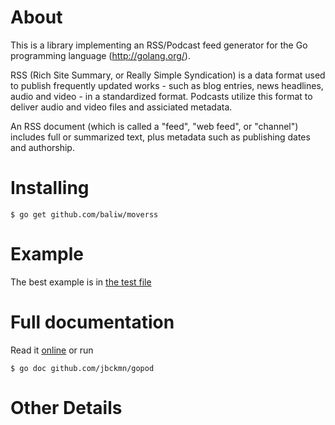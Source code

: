 About
=====

This is a library implementing an RSS/Podcast feed generator for the Go programming
language (http://golang.org/).

RSS (Rich Site Summary, or Really Simple Syndication) is a data format used to
publish frequently updated works - such as blog entries, news headlines, audio
and video - in a standardized format. Podcasts utilize this format to deliver audio and video files and assiciated metadata.

An RSS document (which is called a "feed", "web feed", or "channel") includes
full or summarized text, plus metadata such as publishing dates and authorship.


Installing
==========

    $ go get github.com/baliw/moverss
	
Example
=======

The best example is in [the test file](https://github.com/jbckmn/gopod/blob/master/gopod_test.go)

Full documentation
==================

Read it [online](http://go.pkgdoc.org/github.com/jbckmn/gopod) or run 

    $ go doc github.com/jbckmn/gopod

Other Details
=====================







